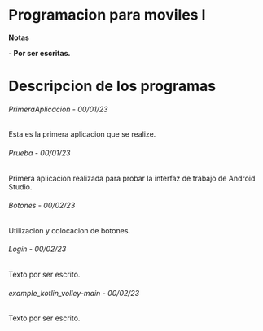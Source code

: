 # Programacion para moviles I

<!----Notas---->
**Notas**

**- Por ser escritas.**
<!----Separador de las notas---->

<!----Directorio con descripcion de los programas---->
# Descripcion de los programas
###### PrimeraAplicacion - 00/01/23
Esta es la primera aplicacion que se realize.

<!----Separador---->

###### Prueba - 00/01/23
Primera aplicacion realizada para probar la interfaz de trabajo de Android Studio.

<!----Separador---->

###### Botones - 00/02/23
Utilizacion y colocacion de botones.

<!----Separador---->

###### Login - 00/02/23
Texto por ser escrito.

<!----Separador---->

###### example_kotlin_volley-main - 00/02/23
Texto por ser escrito.

<!----Separador del directorio con descripcion de los programas---->